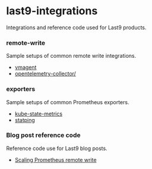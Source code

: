 # last9-integrations

Integrations and reference code used for Last9 products.

### remote-write

Sample setups of common remote write integrations.

- [vmagent](./levitate/remote-write/vmagent)
- [opentelemetry-collector/](./levitate/remote-write/opentelemetry-collector)

### exporters

Sample setups of common Prometheus exporters.

- [kube-state-metrics](./levitate/exporter/kube-state-metrics)
- [statping](./levitate/exporter/statping)

### Blog post reference code

Reference code use for Last9 blog posts.

- [Scaling Prometheus remote write](./posts/prometheus-scaling)
